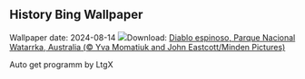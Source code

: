 ## History Bing Wallpaper
Wallpaper date: 2024-08-14
![](https://www.bing.com/th?id=OHR.WatarrkaLizard_ES-ES4079653001_UHD.jpg&w=1000)Download: [Diablo espinoso, Parque Nacional Watarrka, Australia (© Yva Momatiuk and John Eastcott/Minden Pictures)](https://www.bing.com/th?id=OHR.WatarrkaLizard_ES-ES4079653001_UHD.jpg)

Auto get programm by LtgX
